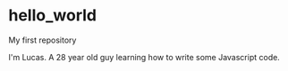 # hello_world
My first repository

I'm Lucas. A 28 year old guy learning how to write some Javascript code.

